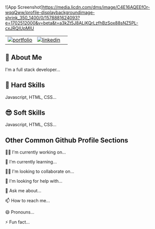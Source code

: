 
![App Screenshot]https://media.licdn.com/dms/image/C4E16AQEEfOr-wqqQww/profile-displaybackgroundimage-shrink_350_1400/0/1578881624093?e=1702512000&v=beta&t=a3kZt5J8ALiKQrLzfhBzSox88sNZ5PL-cxJRQIUpMIU



||||
| :-------- |:------- | :------- |
| [![portfolio](https://img.shields.io/badge/my_portfolio-000?style=for-the-badge&logo=ko-fi&logoColor=white)](https://katherineoelsner.com/) | [![linkedin](https://img.shields.io/badge/linkedin-0A66C2?style=for-the-badge&logo=linkedin&logoColor=white)](https://www.linkedin.com/) |


## 🚀 About Me
I'm a full stack developer...


## 🧠 Hard Skills
Javascript, HTML, CSS...

## 😎 Soft Skills
Javascript, HTML, CSS...

## Other Common Github Profile Sections
👩‍💻 I'm currently working on...

🧠 I'm currently learning...

👯‍♀️ I'm looking to collaborate on...

🤔 I'm looking for help with...

💬 Ask me about...

📫 How to reach me...

😄 Pronouns...

⚡️ Fun fact...

<!---
hmujicadev/hmujicadev is a ✨ special ✨ repository because its `README.md` (this file) appears on your GitHub profile.
You can click the Preview link to take a look at your changes.
--->
